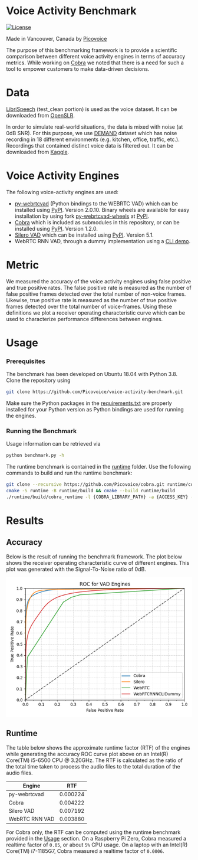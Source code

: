 # Voice Activity Benchmark

[![License](https://img.shields.io/badge/License-Apache%202.0-blue.svg)](https://github.com/Picovoice/voice-activity-benchmark/blob/master/LICENSE)

Made in Vancouver, Canada by [Picovoice](https://picovoice.ai)

The purpose of this benchmarking framework is to provide a scientific comparison between different voice activity
engines in terms of accuracy metrics. While working on [Cobra](https://github.com/Picovoice/Cobra)
we noted that there is a need for such a tool to empower customers to make data-driven decisions.


# Data

[LibriSpeech](http://www.openslr.org/12/) (test_clean portion) is used as the voice dataset.
It can be downloaded from [OpenSLR](http://www.openslr.org/resources/12/test-clean.tar.gz).

In order to simulate real-world situations, the data is mixed with noise (at 0dB SNR). For this purpose, we use
[DEMAND](https://asa.scitation.org/doi/abs/10.1121/1.4799597) dataset which has noise recording in 18 different
environments (e.g. kitchen, office, traffic, etc.). Recordings that contained distinct voice data is filtered out.
It can be downloaded from [Kaggle](https://www.kaggle.com/datasets/aanhari/demand-dataset).


# Voice Activity Engines

The following voice-activity engines are used:

- [py-webrtcvad](https://github.com/wiseman/py-webrtcvad) (Python bindings to the WEBRTC VAD)
which can be installed using [PyPI](https://pypi.org/project/webrtcvad/). Version 2.0.10.
Binary wheels are available for easy installation by using fork [py-webrtcvad-wheels](https://github.com/daanzu/py-webrtcvad-wheels) at [PyPI](https://pypi.org/project/webrtcvad-wheels/).
- [Cobra](https://github.com/Picovoice/Cobra) which is included as submodules in this repository,
or can be installed using [PyPI](https://pypi.org/project/pvcobra/). Version 1.2.0.
- [Silero VAD](https://github.com/snakers4/silero-vad) which can be installed using [PyPI](https://pypi.org/project/silero-vad/). Version 5.1.
- WebRTC RNN VAD, through a dummy implementation using a [CLI demo](https://github.com/daanzu/webrtc_rnnvad).


# Metric

We measured the accuracy of the voice activity engines using false positive and true positive rates.
The false positive rate is measured as the number of false positive frames detected over the total number of non-voice frames.
Likewise, true positive rate is measured as the number of true positive frames detected over the total number of voice-frames.
Using these definitions we plot a receiver operating characteristic curve which can be used to characterize performance differences between engines.


# Usage

### Prerequisites

The benchmark has been developed on Ubuntu 18.04 with Python 3.8. Clone the repository using

```bash
git clone https://github.com/Picovoice/voice-activity-benchmark.git
```

Make sure the Python packages in the [requirements.txt](/requirements.txt) are properly installed for your Python
version as Python bindings are used for running the engines.

### Running the Benchmark

Usage information can be retrieved via

```bash
python benchmark.py -h
```

The runtime benchmark is contained in the [runtime](/runtime) folder. Use the following commands to build and run the runtime benchmark:
```bash
git clone --recursive https://github.com/Picovoice/cobra.git runtime/cobra
cmake -S runtime -B runtime/build && cmake --build runtime/build
./runtime/build/cobra_runtime -l {COBRA_LIBRARY_PATH} -a {ACCESS_KEY} -w {TEST_WAVFILE_PATH}
```

# Results

## Accuracy

Below is the result of running the benchmark framework. The plot below shows the receiver operating characteristic curve
of different engines. This plot was generated with the Signal-To-Noise ratio of 0dB.

![](doc/img/summary.png)


## Runtime

The table below shows the approximate runtime factor (RTF) of the engines while generating the accuracy ROC curve plot above on an Intel(R) Core(TM) i5-6500 CPU @ 3.20GHz. The RTF is calculated as the ratio of the total time taken to process the audio files to the total duration of the audio files.

| Engine          | RTF      |
|-----------------|----------|
| py-webrtcvad    | 0.000224 |
| Cobra           | 0.004222 |
| Silero VAD      | 0.007192 |
| WebRTC RNN VAD  | 0.003880 |

For Cobra only, the RTF can be computed using the runtime benchmark provided in the [Usage](#usage) section.
On a Raspberry Pi Zero, Cobra measured a realtime factor of `0.05`, or about `5%` CPU usage.
On a laptop with an Intel(R) Core(TM) i7-1185G7, Cobra measured a realtime factor of `0.0006`.
